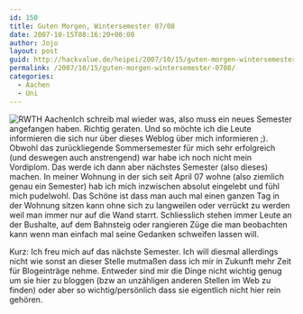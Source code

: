 ```yaml
---
id: 150
title: Guten Morgen, Wintersemester 07/08
date: 2007-10-15T08:16:20+00:00
author: Jojo
layout: post
guid: http://hackvalue.de/heipei/2007/10/15/guten-morgen-wintersemester-0708/
permalink: /2007/10/15/guten-morgen-wintersemester-0708/
categories:
  - Aachen
  - Uni
---
```

<img data-echo="/weblog/rwth_logo.png" alt="RWTH Aachen" class="alignleft" />Ich schreib mal wieder was, also muss ein neues Semester angefangen haben. Richtig geraten. Und so möchte ich die Leute informieren die sich nur über dieses Weblog über mich informieren ;). Obwohl das zurückliegende Sommersemester für mich sehr erfolgreich (und deswegen auch anstrengend) war habe ich noch nicht mein Vordiplom. Das werde ich dann aber nächstes Semester (also dieses) machen. In meiner Wohnung in der sich seit April 07 wohne (also ziemlich genau ein Semester) hab ich mich inzwischen absolut eingelebt und fühl mich pudelwohl. Das Schöne ist dass man auch mal einen ganzen Tag in der Wohnung sitzen kann ohne sich zu langweilen oder verrückt zu werden weil man immer nur auf die Wand starrt. Schliesslich stehen immer Leute an der Bushalte, auf dem Bahnsteig oder rangieren Züge die man beobachten kann wenn man einfach mal seine Gedanken schweifen lassen will.
  
Kurz: Ich freu mich auf das nächste Semester. Ich will diesmal allerdings nicht wie sonst an dieser Stelle mutmaßen dass ich mir in Zukunft mehr Zeit für Blogeinträge nehme. Entweder sind mir die Dinge nicht wichtig genug um sie hier zu bloggen (bzw an unzähligen anderen Stellen im Web zu finden) oder aber so wichtig/persönlich dass sie eigentlich nicht hier rein gehören.

